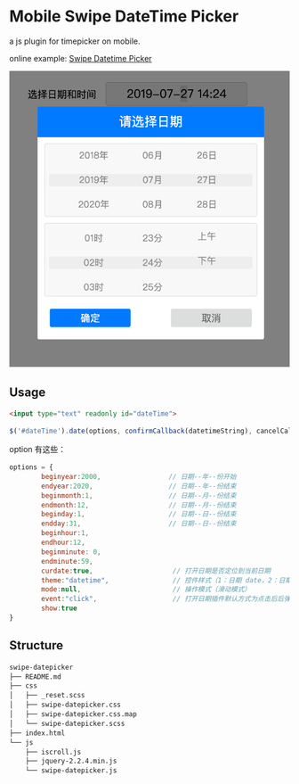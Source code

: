 # Mobile Swipe DateTime Picker

a js plugin for timepicker on mobile.

online example: [Swipe Datetime Picker](http://kylebing.cn/lib/swipe-datepicker)
 

![screenshot](https://github.com/KyleBing/swipe-datepicker/blob/master/github/screenshot.png?raw=true)


## Usage

```html
<input type="text" readonly id="dateTime">
```

```js
$('#dateTime').date(options, confirmCallback(datetimeString), cancelCallback);
```


option 有这些：

```js
options = {
        beginyear:2000,                 // 日期--年--份开始
        endyear:2020,                   // 日期--年--份结束
        beginmonth:1,                   // 日期--月--份结束
        endmonth:12,                    // 日期--月--份结束
        beginday:1,                     // 日期--日--份结束
        endday:31,                      // 日期--日--份结束
        beginhour:1,
        endhour:12,
        beginminute: 0,
        endminute:59,
        curdate:true,                    // 打开日期是否定位到当前日期
        theme:"datetime",                // 控件样式（1：日期 date，2：日期+时间 datetime）
        mode:null,                       // 操作模式（滑动模式）
        event:"click",                   // 打开日期插件默认方式为点击后后弹出日期
        show:true
}

```

## Structure

```bash
swipe-datepicker
├── README.md
├── css
│   ├── _reset.scss
│   ├── swipe-datepicker.css
│   ├── swipe-datepicker.css.map
│   └── swipe-datepicker.scss
├── index.html
└── js
    ├── iscroll.js
    ├── jquery-2.2.4.min.js
    └── swipe-datepicker.js
```

